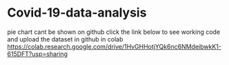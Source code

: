 # Covid-19-data-analysis
pie chart cant be shown on github 
click the link below to see working code 
and upload the dataset in github in colab 
https://colab.research.google.com/drive/1HvGHHotjYQk6nc6NMdeibwkK1-615DFT?usp=sharing
